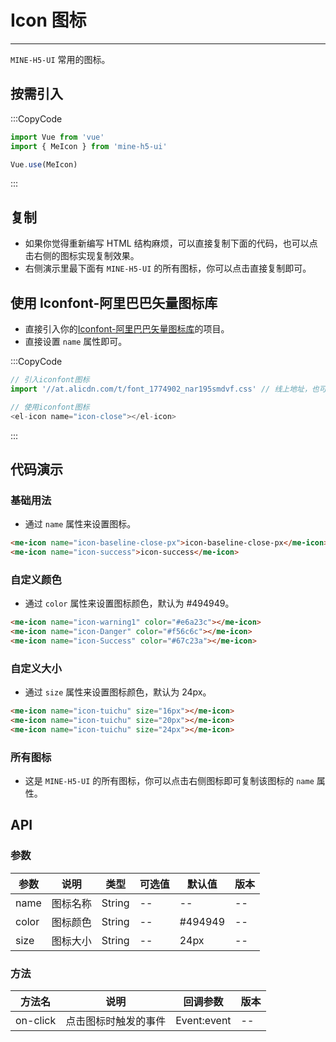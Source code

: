 # Icon 图标

---

`MINE-H5-UI` 常用的图标。

## 按需引入

:::CopyCode

```JavaScript
import Vue from 'vue'
import { MeIcon } from 'mine-h5-ui'

Vue.use(MeIcon)
```

:::

## 复制

- 如果你觉得重新编写 HTML 结构麻烦，可以直接复制下面的代码，也可以点击右侧的图标实现复制效果。
- 右侧演示里最下面有 `MINE-H5-UI` 的所有图标，你可以点击直接复制即可。

## 使用 Iconfont-阿里巴巴矢量图标库

- 直接引入你的[Iconfont-阿里巴巴矢量图标库](https://www.iconfont.cn/)的项目。
- 直接设置 `name` 属性即可。

:::CopyCode

```JavaScript
// 引入iconfont图标
import '//at.alicdn.com/t/font_1774902_nar195smdvf.css' // 线上地址，也可以使用线下文件

// 使用iconfont图标
<el-icon name="icon-close"></el-icon>
```

:::

## 代码演示

### 基础用法

- 通过 `name` 属性来设置图标。

```HTML
<me-icon name="icon-baseline-close-px">icon-baseline-close-px</me-icon>
<me-icon name="icon-success">icon-success</me-icon>
```

### 自定义颜色

- 通过 `color` 属性来设置图标颜色，默认为 #494949。

```HTML
<me-icon name="icon-warning1" color="#e6a23c"></me-icon>
<me-icon name="icon-Danger" color="#f56c6c"></me-icon>
<me-icon name="icon-Success" color="#67c23a"></me-icon>
```

### 自定义大小

- 通过 `size` 属性来设置图标颜色，默认为 24px。

```HTML
<me-icon name="icon-tuichu" size="16px"></me-icon>
<me-icon name="icon-tuichu" size="20px"></me-icon>
<me-icon name="icon-tuichu" size="24px"></me-icon>
```

### 所有图标

- 这是 `MINE-H5-UI` 的所有图标，你可以点击右侧图标即可复制该图标的 `name` 属性。

## API

### 参数

| 参数  | 说明     | 类型   | 可选值 | 默认值  | 版本 |
| ----- | -------- | ------ | ------ | ------- | ---- |
| name  | 图标名称 | String | --     | --      | --   |
| color | 图标颜色 | String | --     | #494949 | --   |
| size  | 图标大小 | String | --     | 24px    | --   |

### 方法

| 方法名   | 说明                 | 回调参数    | 版本 |
| -------- | -------------------- | ----------- | ---- |
| on-click | 点击图标时触发的事件 | Event:event | --   |
